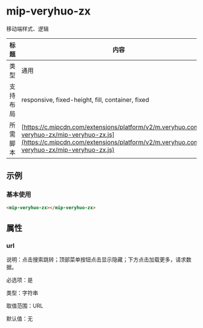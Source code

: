 # mip-veryhuo-zx

移动端样式、逻辑

标题|内容
----|----
类型|通用
支持布局|responsive, fixed-height, fill, container, fixed
所需脚本| [https://c.mipcdn.com/extensions/platform/v2/m.veryhuo.com/mip-veryhuo-zx/mip-veryhuo-zx.js](https://c.mipcdn.com/extensions/platform/v2/m.veryhuo.com/mip-veryhuo-zx/mip-veryhuo-zx.js)

## 示例

### 基本使用

```html
<mip-veryhuo-zx></mip-veryhuo-zx>
```

## 属性

### url

说明：点击搜索跳转；顶部菜单按钮点击显示隐藏；下方点击加载更多，请求数据。

必选项：是

类型：字符串

取值范围：URL

默认值：无
